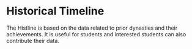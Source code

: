 # Historical Timeline

The Histline is based on the data related to prior dynasties and their achievements.
It is useful for students and interested students can also contribute their data.